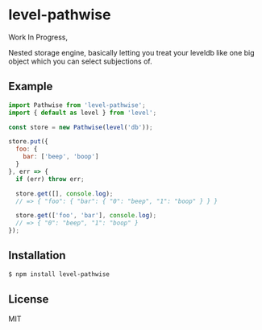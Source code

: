 
# level-pathwise

  Work In Progress,

  Nested storage engine, basically letting you treat your leveldb like one big object which you can select subjections of.

## Example

```js
import Pathwise from 'level-pathwise';
import { default as level } from 'level';

const store = new Pathwise(level('db'));

store.put({
  foo: {
    bar: ['beep', 'boop']   
  }
}, err => {
  if (err) throw err;

  store.get([], console.log);
  // => { "foo": { "bar": { "0": "beep", "1": "boop" } } }

  store.get(['foo', 'bar'], console.log);
  // => { "0": "beep", "1": "boop" } 
});
```

## Installation

```bash
$ npm install level-pathwise
```

## License

  MIT


